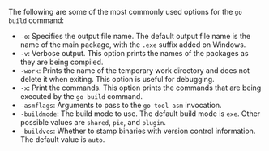 The following are some of the most commonly used options for the `go build` command:

- `-o`: Specifies the output file name. The default output file name is the name of the main package, with the `.exe` suffix added on Windows.
- `-v`: Verbose output. This option prints the names of the packages as they are being compiled.
- `-work`: Prints the name of the temporary work directory and does not delete it when exiting. This option is useful for debugging.
- `-x`: Print the commands. This option prints the commands that are being executed by the `go build` command.
- `-asmflags`: Arguments to pass to the `go tool asm` invocation.
- `-buildmode`: The build mode to use. The default build mode is `exe`. Other possible values are `shared`, `pie`, and `plugin`.
- `-buildvcs`: Whether to stamp binaries with version control information. The default value is `auto`.